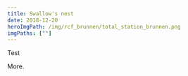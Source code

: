 ```yaml
---
title: Swallow's nest
date: 2018-12-20
heroImgPath: /img/rcf_brunnen/total_station_brunnen.png
imgPaths: [""]
---
```

Test
<!-- excerptEnd -->
More.
